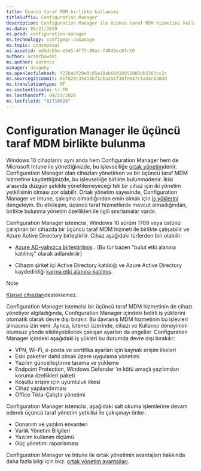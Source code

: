 ```yaml
---
title: Üçüncü taraf MDM birlikte kullanımı
titleSuffix: Configuration Manager
description: Configuration Manager ile üçüncü taraf MDM hizmetini kullanma hakkında bilgi edinin
ms.date: 05/21/2019
ms.prod: configuration-manager
ms.technology: configmgr-comanage
ms.topic: conceptual
ms.assetid: ed4dc65e-e5d5-4f75-88ac-f4849ec8fc10
author: aczechowski
ms.author: aaroncz
manager: dougeby
ms.openlocfilehash: f22ba6f29e0c85e19ab66d1b052085db5303cc2c
ms.sourcegitcommit: bbf820c35414bf2cba356f30fe047c1a34c5384d
ms.translationtype: MT
ms.contentlocale: tr-TR
ms.lasthandoff: 04/21/2020
ms.locfileid: "81710828"
---
```

# <a name="third-party-mdm-coexistence-with-configuration-manager"></a>Configuration Manager ile üçüncü taraf MDM birlikte bulunma

Windows 10 cihazlarını aynı anda hem Configuration Manager hem de Microsoft Intune ile yönettiğinizde, bu işlevselliğe [ortak yönetim](overview.md)denir. Configuration Manager olan cihazları yönetirken ve bir üçüncü taraf MDM hizmetine kaydettiğinizde, bu işlevselliğe birlikte *bulunma*denir. İkisi arasında düzgün şekilde yönetilemeyeceği tek bir cihaz için iki yönetim yetkilisinin olması zor olabilir. Ortak yönetim sayesinde, Configuration Manager ve Intune, çakışma olmadığından emin olmak için [iş yüklerini](workloads.md) dengeleyin. Bu etkileşim, üçüncü taraf hizmetlerde mevcut olmadığından, birlikte bulunma yönetim özellikleri ile ilgili sınırlamalar vardır.

Configuration Manager istemcisi, Windows 10 sürüm 1709 veya üstünü çalıştıran bir cihazda bir üçüncü taraf MDM hizmeti ile birlikte çalışabilir ve Azure Active Directory birleştirilir. Cihaz aşağıdaki türlerden biri olabilir:

- [Azure AD-yalnızca birleştirilmiş](https://docs.microsoft.com/azure/active-directory/devices/azureadjoin-plan) . (Bu tür bazen "bulut etki alanına katılmış" olarak adlandırılır)  

- Cihazın şirket içi Active Directory katıldığı ve Azure Active Directory kaydedildiği [karma etki alanına katılmış](https://docs.microsoft.com/azure/active-directory/devices/hybrid-azuread-join-plan).  

> [!Note]  
> [Kişisel cihazları](https://docs.microsoft.com/windows/client-management/mdm/mdm-enrollment-of-windows-devices#connecting-personally-owned-devices-bring-your-own-device)desteklemez.  

Configuration Manager istemcisi bir üçüncü taraf MDM hizmetinin de cihazı yönetiyor algıladığında, Configuration Manager içindeki belirli iş yüklerini otomatik olarak devre dışı bırakır. Bu davranış MDM hizmetinin bu işlevleri almasına izin verir. Ayrıca, istemci üzerinde, cihazı ve Kullanıcı deneyimini olumsuz yönde etkileyebilecek çakışan ayarları da engeller. Configuration Manager içindeki aşağıdaki iş yükleri bu durumda devre dışı bırakılır:

- VPN, Wi-Fi, e-posta ve sertifika ayarları için kaynak erişim ilkeleri
- Eski paketler dahil olmak üzere uygulama yönetimi
- Yazılım güncelleştirme tarama ve yükleme
- Endpoint Protection, Windows Defender 'ın kötü amaçlı yazılımdan koruma özellikleri paketi
- Koşullu erişim için uyumluluk ilkesi
- Cihaz yapılandırması
- Office Tıkla-Çalıştır yönetimi

Configuration Manager istemcisi, aşağıdaki salt okuma işlemlerine devam ederek üçüncü taraf yönetim yetkilisi ile çakışmayı önler:

- Donanım ve yazılım envanteri
- Varlık Yönetim Bilgileri
- Yazılım kullanım ölçümü
- Güç yönetimi raporlaması

Configuration Manager ve Intune ile ortak yönetimin avantajları hakkında daha fazla bilgi için bkz. [ortak yönetim avantajları](overview.md#benefits).
